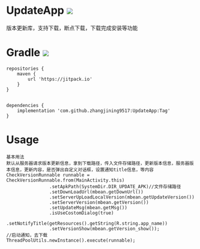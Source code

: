 # UpdateApp [![](https://jitpack.io/v/zhangjining9517/UpdateApp.svg)](https://jitpack.io/#zhangjining9517/UpdateApp)
版本更新库，支持下载，断点下载，下载完成安装等功能

# Gradle [![](https://jitpack.io/v/zhangjining9517/UpdateApp.svg)](https://jitpack.io/#zhangjining9517/UpdateApp) 
	repositories {  
		maven {  
			url 'https://jitpack.io'  
		}  
	}  

  
	dependencies {  
		implementation 'com.github.zhangjining9517:UpdateApp:Tag'  
	}

# Usage
	基本用法
	默认从服务器请求版本更新信息，拿到下载路径，传入文件存储路径，更新版本信息，服务器版本信息，更新内容，是否弹出自定义对话框，设置通知title信息，等内容
	CheckVersionRunnable runnable = CheckVersionRunnable.from(MainActivity.this)
					.setApkPath(SystemDir.DIR_UPDATE_APK)//文件存储路径
					.setDownLoadUrl(mbean.getDownUrl())
					.setServerUpLoadLocalVersion(mbean.getUpdateVersion())
					.setServerVersion(mbean.getVersion())
					.setUpdateMsg(mbean.getMsg())
					.isUseCostomDialog(true)
					.setNotifyTitle(getResources().getString(R.string.app_name))
					.setVersionShow(mbean.getVersion_show());
	//启动通知，去下载
	ThreadPoolUtils.newInstance().execute(runnable);
